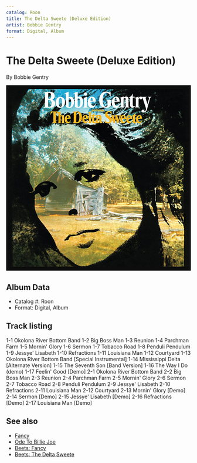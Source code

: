 ```yaml
---
catalog: Roon
title: The Delta Sweete (Deluxe Edition)
artist: Bobbie Gentry
format: Digital, Album
---
```


# The Delta Sweete (Deluxe Edition)

By Bobbie Gentry

![](../../assets/albumcovers/Bobbie_Gentry-The_Delta_Sweete_Deluxe_Edition.png)

## Album Data

- Catalog #: Roon
- Format: Digital, Album


## Track listing


1-1 Okolona River Bottom Band
1-2 Big Boss Man
1-3 Reunion
1-4 Parchman Farm
1-5 Mornin' Glory
1-6 Sermon
1-7 Tobacco Road
1-8 Penduli Pendulum
1-9 Jessye' Lisabeth
1-10 Refractions
1-11 Louisiana Man
1-12 Courtyard
1-13 Okolona River Bottom Band [Special Instrumental]
1-14 Mississippi Delta [Alternate Version]
1-15 The Seventh Son [Band Version]
1-16 The Way I Do (demo)
1-17 Feelin' Good [Demo]
2-1 Okolona River Bottom Band
2-2 Big Boss Man
2-3 Reunion
2-4 Parchman Farm
2-5 Mornin' Glory
2-6 Sermon
2-7 Tobacco Road
2-8 Penduli Pendulum
2-9 Jessye' Lisabeth
2-10 Refractions
2-11 Louisiana Man
2-12 Courtyard
2-13 Mornin' Glory [Demo]
2-14 Sermon [Demo]
2-15 Jessye' Lisabeth [Demo]
2-16 Refractions [Demo]
2-17 Louisiana Man [Demo]


## See also

- [Fancy](Fancy.md)
- [Ode To Billie Joe](Ode_To_Billie_Joe.md)
- [Beets: Fancy](../../Beets/Bobbie_Gentry/Fancy.md)
- [Beets: The Delta Sweete](../../Beets/Bobbie_Gentry/The_Delta_Sweete.md)
